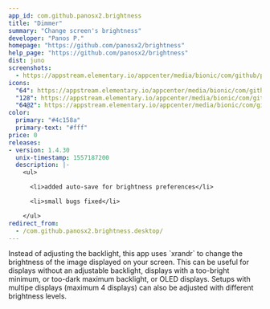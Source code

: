 ```yaml
---
app_id: com.github.panosx2.brightness
title: "Dimmer"
summary: "Change screen's brightness"
developer: "Panos P."
homepage: "https://github.com/panosx2/brightness"
help_page: "https://github.com/panosx2/brightness"
dist: juno
screenshots:
  - https://appstream.elementary.io/appcenter/media/bionic/com/github/panosx2.brightness/2FFAC77CF086C249EA237A5F986AA037/screenshots/image-1_orig.png
icons:
  "64": https://appstream.elementary.io/appcenter/media/bionic/com/github/panosx2.brightness/2FFAC77CF086C249EA237A5F986AA037/icons/64x64/com.github.panosx2.brightness_com.github.panosx2.brightness.png
  "128": https://appstream.elementary.io/appcenter/media/bionic/com/github/panosx2.brightness/2FFAC77CF086C249EA237A5F986AA037/icons/128x128/com.github.panosx2.brightness_com.github.panosx2.brightness.png
  "64@2": https://appstream.elementary.io/appcenter/media/bionic/com/github/panosx2.brightness/2FFAC77CF086C249EA237A5F986AA037/icons/64x64@2/com.github.panosx2.brightness_com.github.panosx2.brightness.png
color:
  primary: "#4c158a"
  primary-text: "#fff"
price: 0
releases:
- version: 1.4.30
  unix-timestamp: 1557187200
  description: |-
    <ul>

      <li>added auto-save for brightness preferences</li>

      <li>small bugs fixed</li>

    </ul>
redirect_from:
  - /com.github.panosx2.brightness.desktop/
---
```


<p>Instead of adjusting the backlight, this app uses `xrandr` to change the brightness of the image displayed on your screen.  This can be useful for displays without an adjustable backlight, displays with a too-bright minimum, or too-dark maximum backlight, or OLED displays. Setups with multipe displays (maximum 4 displays) can also be adjusted with different brightness levels.</p>